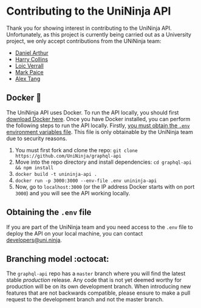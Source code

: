 # Contributing to the UniNinja API
Thank you for showing interest in contributing to the UniNinja API. Unfortunately, as this project is currently being carried out as a University project, we only accept contributions from the UNiNinja team:

- [Daniel Arthur](https://github.com/DanielArthurUK)
- [Harry Collins](https://github.com/harrygcollins)
- [Loic Verrall](https://github.com/LoicVerrall)
- [Mark Paice](https://github.com/msp26ssx)
- [Alex Tang](https://github.com/Tang-1996)


## Docker 🐳

The UniNinja API uses Docker. To run the API locally, you should first [download Docker here](https://docs.docker.com/install/). Once you have Docker installed, you can perform the following steps to run the API locally. Firstly, [you must obtain the `.env` environment variables file](#obtaining-the-env-file). This file is only obtainable by the UniNinja team due to security reasons.

1. You must first fork and clone the repo: `git clone https://github.com/UniNinja/graphql-api`
2. Move into the repo directory and install dependencies: `cd graphql-api && npm install`
3. `docker build -t unininja-api .`
4. `docker run -p 3000:3000 --env-file .env unininja-api`
5. Now, go to `localhost:3000` \(or the IP address Docker starts with on port `3000`\) and you will see the API working locally.

## Obtaining the `.env` file
If you are part of the UniNinja team and you need access to the `.env` file to deploy the API on your local machine, you can contact [developers@uni.ninja](mailto:developers@uni.ninja).

## Branching model :octocat:
The `graphql-api` repo has a `master` branch where you will find the latest stable *production* release. Any code that is not yet deemed worthy for production will be on its own development branch. When introducing new features that are not backwards compatible, please ensure to make a pull request to the development branch and not the master branch.
